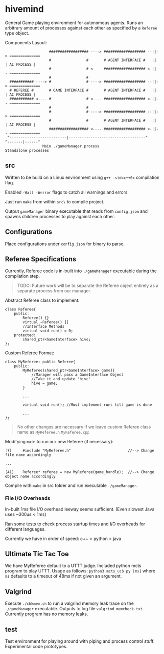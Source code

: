 # hivemind
General Game playing environment for autonomous agents. Runs an arbitrary amount of processes against each other as specified by a `Referee` type object.

Components Layout:

```
                    ################## ----> ################### --||-> ==============
                    #                #       # AGENT INTERFACE #   ||   | AI PROCESS |
                    #                # <---- ################### <-||-- ==============
                    #                #
  ########### ----> #                # ----> ################### --||-> ==============
  # REFEREE #       # GAME INTERFACE #       # AGENT INTERFACE #   ||   | AI PROCESS |
  ########### <---- #                # <---- ################### <-||-- ==============
                    #                #
                    #                # ----> ################### --||-> ==============
                    #                #       # AGENT INTERFACE #   ||   | AI PROCESS |
                    ################## <---- ################### <-||-- ==============
 ^--------------------------|-----------------------------------^      ^-------|------^
                 Main ./gameManager process                          Standalone processes
```

## src
Written to be build on a Linux environment using `g++ -std=c++0x` compilation flag.

Enabled `-Wall -Werror` flags to catch all warnings and errors.

Just run `make` from within `src\` to compile project.

Output `gameManager` binary executable that reads from `config.json` and spawns children processes to play against each other.

## Configurations
Place configurations under `config.json` for binary to parse.

## Referee Specifications
Currently, Referee code is in-built into `./gameManager` executable during the compilation step.

> TODO: Future work will be to separate the Referee object entirely as a separate process from our manager.

Abstract Referee class to implement:

```
class Referee{
    public:
        Referee() {}
        virtual ~Referee() {}
        //Interface Methods
        virtual void run() = 0;
    protected:
        shared_ptr<GameInterface> hive;
};
```

Custom Referee Format:
```
class MyReferee: public Referee{
    public:
        MyReferee(shared_ptr<GameInterface> game){
            //Manager will pass a GameInterface Object
            //Take it and update 'hive'
            hive = game;
        }

        ...

        virtual void run(); //Must implement runs till game is done
        
        ...
};
```

> No other changes are necessary if we leave custom Referee class name as `MyReferee.h` `MyReferee.cpp`

Modifying `main` to run our new Referee (if necessary):
```
[7]     #include "MyReferee.h"                          //--> Change file name accordingly

...

[41]    Referee* referee = new MyReferee(game_handle);  //--> Change object name accordingly
```

Compile with `make` in src folder and run executable `./gameManager`.

### File I/O Overheads
In-built 1ms file I/O overhead leeway seems sufficient. (Even slowest Java uses ~300us < 1ms)

Ran some tests to check process startup times and I/O overheads for different languages.

Currently we have in order of speed: c++ > python > java

## Ultimate Tic Tac Toe
We have MyReferee default to a UTTT judge. Included python mcts program to play UTTT. Usage as follows: `python3 mcts_ucb.py [ms]` where `ms` defaults to a timeout of 48ms if not given an argument.

## Valgrind
Execute `./chkmem.sh` to run a valgrind memory leak trace on the `./gameManager` executable. Outputs to log file `valgrind_memcheck.txt`. Currently program has no memory leaks.

## test
Test environment for playing around with piping and process control stuff. Experimental code prototypes.

